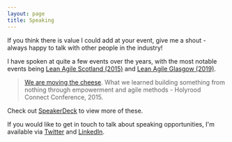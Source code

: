 ```yaml
---
layout: page
title: Speaking
---
```

If you think there is value I could add at your event, give me a shout - always happy to talk with other people in the industry!

I have spoken at quite a few events over the years, with the most notable events being [Lean Agile Scotland (2015)](http://leanagile.scot/) and [Lean Agile Glasgow (2019)](https://www.meetup.com/Lean-Agile-Glasgow/).

> [We are moving the cheese](https://speakerdeck.com/calumshepherd/we-are-moving-the-cheese). What we learned building something from nothing through empowerment and agile methods - Holyrood Connect Conference, 2015.

Check out [SpeakerDeck](https://speakerdeck.com/calumshepherd) to view more of these. 

If you would like to get in touch to talk about speaking opportunities, I'm available via [Twitter](https://twitter.com/calumshepherd) and [LinkedIn](https://uk.linkedin.com/in/calumshepherd).
